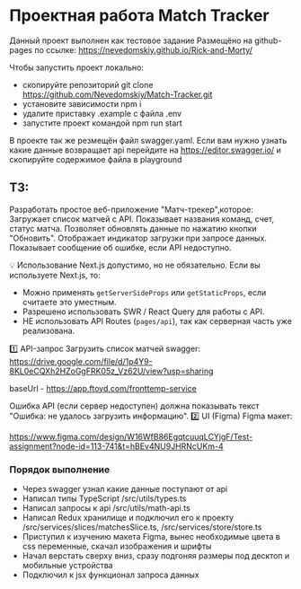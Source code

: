 # Проектная работа Match Tracker

Данный проект выполнен как тестовое задание
Размещёно на github-pages по ссылке: https://nevedomskiy.github.io/Rick-and-Morty/

Чтобы запустить проект локально:

- скопируйте репозиторий git clone https://github.com/Nevedomskiy/Match-Tracker.git
- установите зависимости npm i
- удалите приставку .example с файла .env
- запустите проект командой npm run start

В проекте так же резмещён файл swagger.yaml. Если вам нужно узнать какие данные возвращает api перейдите на https://editor.swagger.io/ и скопируйте содержимое файла в playground

## ТЗ:

Разработать простое веб-приложение "Матч-трекер",которое:
Загружает список матчей с API.
Показывает названия команд, счет, статус матча.
Позволяет обновлять данные по нажатию кнопки "Обновить".
Отображает индикатор загрузки при запросе данных.
Показывает сообщение об ошибке, если API недоступно.

💡 Использование Next.js допустимо, но не обязательно. Если вы используете Next.js, то:

- Можно применять `getServerSideProps` или `getStaticProps`, если считаете это уместным.
- Разрешено использовать SWR / React Query для работы с API.
- НЕ использовать API Routes (`pages/api`), так как серверная часть уже реализована.

1️⃣ API-запрос
Загрузить список матчей
swagger: https://drive.google.com/file/d/1p4Y9-8KL0eCQXh2HZoGgFRK05z_Vz62U/view?usp=sharing

baseUrl - https://app.ftoyd.com/fronttemp-service

Ошибка API (если сервер недоступен) должна показывать текст "Ошибка: не удалось загрузить информацию".
2️⃣ UI (Figma)
Figma макет:

https://www.figma.com/design/W16WfB86EgqtcuuqLCYjgF/Test-assignment?node-id=113-741&t=hBEv4NU9JHRNcUKm-4

### Порядок выполнение

- Через swagger узнал какие данные поступают от api
- Написал типы TypeScript /src/utils/types.ts
- Написал запросы к api /src/utils/math-api.ts
- Написал Redux хранилище и подключил его к проекту /src/services/slices/matchesSlice.ts, /src/services/store/store.ts
- Приступил к изучению макета Figma, вынес необходимые цвета в css переменные, скачал изображения и шрифты
- Начал верстать сверху вниз, сразу подгоняя размеры под десктоп и мобильные устройства
- Подключил к jsx функционал запроса данных
